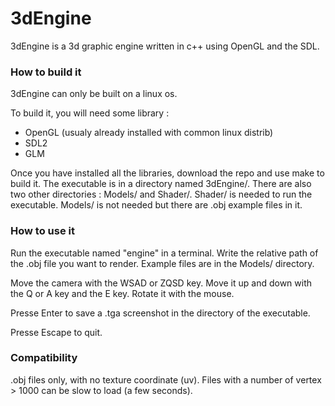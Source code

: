 # 3dEngine

3dEngine is a 3d graphic engine written in c++ using OpenGL and the SDL.

### How to build it  

3dEngine can only be built on a linux os.

To build it, you will need some library :

- OpenGL (usualy already installed with common linux distrib)
- SDL2
- GLM

Once you have installed all the libraries, download the repo and use make to build it.
The executable is in a directory named 3dEngine/. There are also two other directories : Models/ and Shader/. Shader/ is needed to run the executable. Models/ is not needed but there are .obj example files in it.

### How to use it

Run the executable named "engine" in a terminal. Write the relative path of the .obj file you want to render. Example files are in the Models/ directory.

Move the camera with the WSAD or ZQSD key. Move it up and down with the Q or A key and the E key.
Rotate it with the mouse.

Presse Enter to save a .tga screenshot in the directory of the executable.

Presse Escape to quit.

### Compatibility

.obj files only, with no texture coordinate (uv). Files with a number of vertex > 1000 can be slow to load (a few seconds).